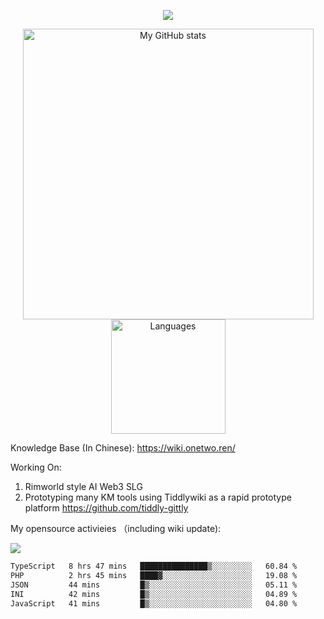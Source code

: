 <a href="https://github.com/linonetwo">
    <p align="center">
        <img src="https://github-profile-trophy.vercel.app/?username=linonetwo&column=7&theme=onedark"/>
    </p>
</a>
<a align="center" href="https://github.com/linonetwo">
  <p align="center">
    <img src="https://github-readme-stats.vercel.app/api?username=linonetwo&show_icons=true&count_private=true" alt="My GitHub stats" width="465"/>
    <img src="https://github-readme-stats.vercel.app/api/top-langs/?username=linonetwo&layout=compact&langs_count=10" alt="Languages" height="183">
  </p>
</a>

Knowledge Base (In Chinese): https://wiki.onetwo.ren/

Working On: 

1. Rimworld style AI Web3 SLG
1. Prototyping many KM tools using Tiddlywiki as a rapid prototype platform https://github.com/tiddly-gittly

My opensource activieies （including wiki update):

![](https://visitor-badge.glitch.me/badge?page_id=linonetwo.linonetwo)

<!--START_SECTION:waka-->

```txt
TypeScript   8 hrs 47 mins   ███████████████▒░░░░░░░░░   60.84 %
PHP          2 hrs 45 mins   ████▓░░░░░░░░░░░░░░░░░░░░   19.08 %
JSON         44 mins         █▒░░░░░░░░░░░░░░░░░░░░░░░   05.11 %
INI          42 mins         █▒░░░░░░░░░░░░░░░░░░░░░░░   04.89 %
JavaScript   41 mins         █▒░░░░░░░░░░░░░░░░░░░░░░░   04.80 %
```

<!--END_SECTION:waka-->
